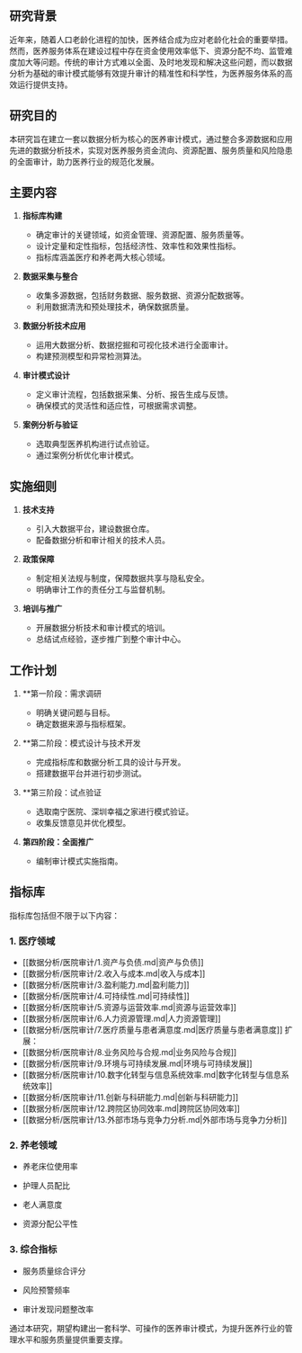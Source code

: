 ## 研究背景

近年来，随着人口老龄化进程的加快，医养结合成为应对老龄化社会的重要举措。然而，医养服务体系在建设过程中存在资金使用效率低下、资源分配不均、监管难度加大等问题。传统的审计方式难以全面、及时地发现和解决这些问题，而以数据分析为基础的审计模式能够有效提升审计的精准性和科学性，为医养服务体系的高效运行提供支持。

## 研究目的

本研究旨在建立一套以数据分析为核心的医养审计模式，通过整合多源数据和应用先进的数据分析技术，实现对医养服务资金流向、资源配置、服务质量和风险隐患的全面审计，助力医养行业的规范化发展。

## 主要内容

1. **指标库构建**
    
    - 确定审计的关键领域，如资金管理、资源配置、服务质量等。
    - 设计定量和定性指标，包括经济性、效率性和效果性指标。
    - 指标库涵盖医疗和养老两大核心领域。
        
2. **数据采集与整合**
    
    - 收集多源数据，包括财务数据、服务数据、资源分配数据等。
    - 利用数据清洗和预处理技术，确保数据质量。
        
3. **数据分析技术应用**
    
    - 运用大数据分析、数据挖掘和可视化技术进行全面审计。
    - 构建预测模型和异常检测算法。
        
4. **审计模式设计**
    
    - 定义审计流程，包括数据采集、分析、报告生成与反馈。
    - 确保模式的灵活性和适应性，可根据需求调整。
        
5. **案例分析与验证**
    
    - 选取典型医养机构进行试点验证。
    - 通过案例分析优化审计模式。
        

## 实施细则

1. **技术支持**
    
    - 引入大数据平台，建设数据仓库。
    - 配备数据分析和审计相关的技术人员。
        
2. **政策保障**
    
    - 制定相关法规与制度，保障数据共享与隐私安全。
    - 明确审计工作的责任分工与监督机制。
        
3. **培训与推广**
    
    - 开展数据分析技术和审计模式的培训。
    - 总结试点经验，逐步推广到整个审计中心。
        

## 工作计划

1. **第一阶段：需求调研
    
    - 明确关键问题与目标。
    - 确定数据来源与指标框架。
        
2. **第二阶段：模式设计与技术开发
    
    - 完成指标库和数据分析工具的设计与开发。
    - 搭建数据平台并进行初步测试。
        
3. **第三阶段：试点验证
    
    - 选取南宁医院、深圳幸福之家进行模式验证。
    - 收集反馈意见并优化模型。
        
4. **第四阶段：全面推广**
    
    - 编制审计模式实施指南。

## 指标库

指标库包括但不限于以下内容：

### 1. 医疗领域

- [[数据分析/医院审计/1.资产与负债.md|资产与负债]]
- [[数据分析/医院审计/2.收入与成本.md|收入与成本]]
- [[数据分析/医院审计/3.盈利能力.md|盈利能力]]
- [[数据分析/医院审计/4.可持续性.md|可持续性]]
- [[数据分析/医院审计/5.资源与运营效率.md|资源与运营效率]]
- [[数据分析/医院审计/6.人力资源管理.md|人力资源管理]]
- [[数据分析/医院审计/7.医疗质量与患者满意度.md|医疗质量与患者满意度]]
扩展：
- [[数据分析/医院审计/8.业务风险与合规.md|业务风险与合规]]
- [[数据分析/医院审计/9.环境与可持续发展.md|环境与可持续发展]]
- [[数据分析/医院审计/10.数字化转型与信息系统效率.md|数字化转型与信息系统效率]]
- [[数据分析/医院审计/11.创新与科研能力.md|创新与科研能力]]
- [[数据分析/医院审计/12.跨院区协同效率.md|跨院区协同效率]]
- [[数据分析/医院审计/13.外部市场与竞争力分析.md|外部市场与竞争力分析]]

### 2. 养老领域

- 养老床位使用率
    
- 护理人员配比
    
- 老人满意度
    
- 资源分配公平性
    

### 3. 综合指标

- 服务质量综合评分
    
- 风险预警频率
    
- 审计发现问题整改率
    

通过本研究，期望构建出一套科学、可操作的医养审计模式，为提升医养行业的管理水平和服务质量提供重要支撑。